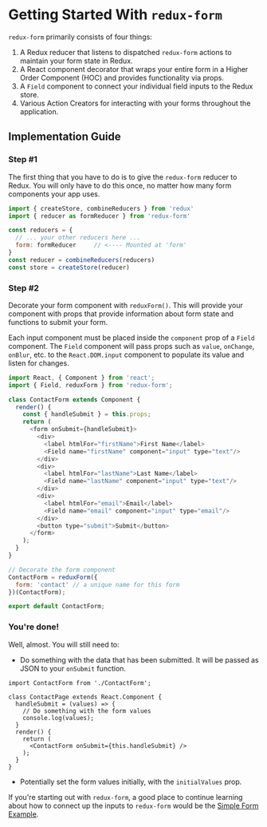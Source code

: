 # Getting Started With `redux-form`

`redux-form` primarily consists of four things: 

1. A Redux reducer that listens to dispatched `redux-form` actions to maintain your form state in
Redux.
2. A React component decorator that wraps your entire form in a Higher Order Component (HOC) and 
provides functionality via props.
3. A `Field` component to connect your individual field inputs to the Redux store.
4. Various Action Creators for interacting with your forms throughout the application.

## Implementation Guide

### Step #1

The first thing that you have to do is to give the `redux-form` reducer to Redux. You will only
have to do this once, no matter how many form components your app uses.

```js
import { createStore, combineReducers } from 'redux'
import { reducer as formReducer } from 'redux-form'

const reducers = {
  // ... your other reducers here ...
  form: formReducer     // <---- Mounted at 'form'
}
const reducer = combineReducers(reducers)
const store = createStore(reducer)
```

### Step #2

Decorate your form component with `reduxForm()`. This will provide your component with props that
provide information about form state and functions to submit your form.

Each input component must be placed inside the `component` prop of a `Field` component. The `Field`
component will pass props such as `value`, `onChange`, `onBlur`, etc. to the `React.DOM.input` 
component to populate its value and listen for changes.
  
```js
import React, { Component } from 'react';
import { Field, reduxForm } from 'redux-form';

class ContactForm extends Component {
  render() {
    const { handleSubmit } = this.props;
    return (
      <form onSubmit={handleSubmit}>
        <div>
          <label htmlFor="firstName">First Name</label>
          <Field name="firstName" component="input" type="text"/>
        </div>
        <div>
          <label htmlFor="lastName">Last Name</label>
          <Field name="lastName" component="input" type="text"/>
        </div>
        <div>
          <label htmlFor="email">Email</label>
          <Field name="email" component="input" type="email"/>
        </div>
        <button type="submit">Submit</button>
      </form>
    );
  }
}

// Decorate the form component
ContactForm = reduxForm({
  form: 'contact' // a unique name for this form
})(ContactForm);

export default ContactForm;
```

### You're done!

Well, almost. You will still need to:
 
* Do something with the data that has been submitted. It will be passed as JSON to your `onSubmit`
function.

```
import ContactForm from './ContactForm';

class ContactPage extends React.Component {
  handleSubmit = (values) => {
    // Do something with the form values
    console.log(values);
  }
  render() {
    return (
      <ContactForm onSubmit={this.handleSubmit} />
    );
  }
}

```
* Potentially set the form values initially, with the `initialValues` prop.

If you're starting out with `redux-form`, a good place to continue learning about how to connect
up the inputs to `redux-form` would be the
[Simple Form Example](https://redux-form.com/6.5.0/examples/simple).
